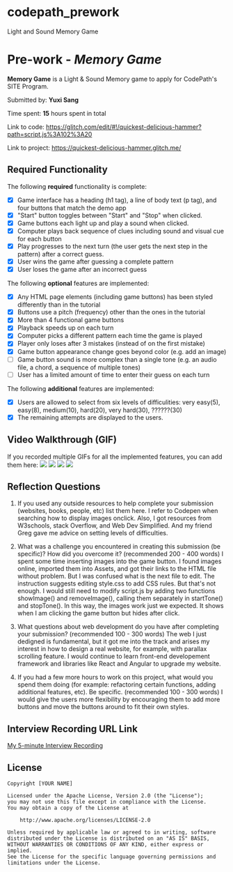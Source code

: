 # codepath_prework

Light and Sound Memory Game

# Pre-work - _Memory Game_

**Memory Game** is a Light & Sound Memory game to apply for CodePath's SITE Program.

Submitted by: **Yuxi Sang**

Time spent: **15** hours spent in total

Link to code: https://glitch.com/edit/#!/quickest-delicious-hammer?path=script.js%3A102%3A20

Link to project: https://quickest-delicious-hammer.glitch.me/

## Required Functionality

The following **required** functionality is complete:

- [x] Game interface has a heading (h1 tag), a line of body text (p tag), and four buttons that match the demo app
- [x] "Start" button toggles between "Start" and "Stop" when clicked.
- [x] Game buttons each light up and play a sound when clicked.
- [x] Computer plays back sequence of clues including sound and visual cue for each button
- [x] Play progresses to the next turn (the user gets the next step in the pattern) after a correct guess.
- [x] User wins the game after guessing a complete pattern
- [x] User loses the game after an incorrect guess

The following **optional** features are implemented:

- [x] Any HTML page elements (including game buttons) has been styled differently than in the tutorial
- [x] Buttons use a pitch (frequency) other than the ones in the tutorial
- [x] More than 4 functional game buttons
- [x] Playback speeds up on each turn
- [x] Computer picks a different pattern each time the game is played
- [x] Player only loses after 3 mistakes (instead of on the first mistake)
- [x] Game button appearance change goes beyond color (e.g. add an image)
- [ ] Game button sound is more complex than a single tone (e.g. an audio file, a chord, a sequence of multiple tones)
- [ ] User has a limited amount of time to enter their guess on each turn

The following **additional** features are implemented:

- [x] Users are allowed to select from six levels of difficulities: very easy(5), easy(8), medium(10), hard(20), very hard(30), ??????(30)
- [x] The remaining attempts are displayed to the users.

## Video Walkthrough (GIF)

If you recorded multiple GIFs for all the implemented features, you can add them here:
![](https://i.imgur.com/wjZ4c8z.gif)
![](https://i.imgur.com/emHU8hH.gif)
![](https://i.imgur.com/SOoroaf.gif)
![](https://i.imgur.com/q48pata.gif)

## Reflection Questions

1. If you used any outside resources to help complete your submission (websites, books, people, etc) list them here.
   I refer to Codepen when searching how to display images onclick. Also, I got resources from W3schools, stack Overflow, and Web Dev Simplified. And my friend Greg gave me advice on setting levels of difficulties.
   
2. What was a challenge you encountered in creating this submission (be specific)? How did you overcome it? (recommended 200 - 400 words)
   I spent some time inserting images into the game button. I found images online, imported them into Assets, and got their links to the HTML file without problem. But I was confused what is the next file to edit. The instruction suggests editing style.css to add CSS rules. But that's not enough. I would still need to modify script.js by        adding two functions showImage() and removeImage(), calling them separately in startTone() and stopTone(). In this way, the images work just we expected. It shows when I am clicking the game button but hides after click.

3. What questions about web development do you have after completing your submission? (recommended 100 - 300 words)
   The web I just dedigned is fundamental, but it got me into the track and arises my interest in how to design a real website, for example, with parallax scrolling feature. I would continue to learn front-end developement framework and libraries like React and Angular to upgrade my website.

4. If you had a few more hours to work on this project, what would you spend them doing (for example: refactoring certain functions, adding additional features, etc). Be specific. (recommended 100 - 300 words)
   I would give the users more flexibility by encouraging them to add more buttons and move the buttons around to fit their own styles.

## Interview Recording URL Link

[My 5-minute Interview Recording](your-link-here)

## License

    Copyright [YOUR NAME]

    Licensed under the Apache License, Version 2.0 (the "License");
    you may not use this file except in compliance with the License.
    You may obtain a copy of the License at

        http://www.apache.org/licenses/LICENSE-2.0

    Unless required by applicable law or agreed to in writing, software
    distributed under the License is distributed on an "AS IS" BASIS,
    WITHOUT WARRANTIES OR CONDITIONS OF ANY KIND, either express or implied.
    See the License for the specific language governing permissions and
    limitations under the License.
